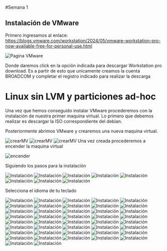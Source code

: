 #Semana 1

## Instalación de VMware 

Primero ingresamos al enlace: https://blogs.vmware.com/workstation/2024/05/vmware-workstation-pro-now-available-free-for-personal-use.html 

![Pagina VMware](Imgs/Img_0.png)

Donde daremos click en la opción indicada para descargar Workstation pro download. Es a partir de esto que unicamente creamos la cuenta BROADCOM y completar el registro indicado para realizar la descarga 

# Linux sin LVM y particiones ad-hoc 

Una vez que hemos conseguido instalar VMware procederemos con la instalación de nuestra primer maquina virtual. Lo primero que debemos realizar es descargar la ISO correspondiente del debian.

Posteriormente abrimos VMware y crearemos una nueva maquina virtual.

![crearMV](Imgs/Img_1.png)
![crearMV](Imgs/Img_2.png)
![crearMV](Imgs/Img_3.png)
Una vez creada procederemos a encender la maquina virtual

![encender](Imgs/Img_4.png)

Siguiendo los pasos para la instalación 

![Instalación](Imgs/Img_15.png)
![Instalación](Imgs/Img_5.png)
![Instalación](Imgs/Img_6.png)
![Instalación](Imgs/Img_7.png)
![Instalación](Imgs/Img_8.png)
![Instalación](Imgs/Img_9.png)
![Instalación](Imgs/Img_10.png)
![Instalación](Imgs/Img_11.png)

Selecciona el idioma de tu teclado

![Instalación](Imgs/Img_12.png)
![Instalación](Imgs/Img_16.png)
![Instalación](Imgs/Img_17.png)
![Instalación](Imgs/Img_18.png)
![Instalación](Imgs/Img_19.png)
![Instalación](Imgs/Img_20.png)
![Instalación](Imgs/Img_21.png)
![Instalación](Imgs/Img_22.png)
![Instalación](Imgs/Img_23.png)
![Instalación](Imgs/Img_24.png)
![Instalación](Imgs/Img_25.png)
![Instalación](Imgs/Img_26.png)
![Instalación](Imgs/Img_27.png)
![Instalación](Imgs/Img_28.png)
![Instalación](Imgs/Img_29.png)
![Instalación](Imgs/Img_30.png)
![Instalación](Imgs/Img_31.png)
![Instalación](Imgs/Img_32.png)
![Instalación](Imgs/Img_33.png)
![Instalación](Imgs/Img_34.png)
![Instalación](Imgs/Img_35.png)
![Instalación](Imgs/Img_36.png)
![Instalación](Imgs/Img_37.png)
![Instalación](Imgs/Img_38.png)
![Instalación](Imgs/Img_39.png)
![Instalación](Imgs/Img_40.png)
![Instalación](Imgs/Img_41.png)
![Instalación](Imgs/Img_42.png)
![Instalación](Imgs/Img_43.png)
![Instalación](Imgs/Img_45.png)
![Instalación](Imgs/Img_46.png)
![Instalación](Imgs/Img_47.png)
![Instalación](Imgs/Img_48.png)
![Instalación](Imgs/Img_49.png)
![Instalación](Imgs/Img_50.png)
![Instalación](Imgs/Img_51.png)
![Instalación](Imgs/Img_52.png)
![Instalación](Imgs/Img_53.png)
![Instalación](Imgs/Img_54.png)
![Instalación](Imgs/Img_55.png)
![Instalación](Imgs/Img_56.png)
![Instalación](Imgs/Img_57.png)
